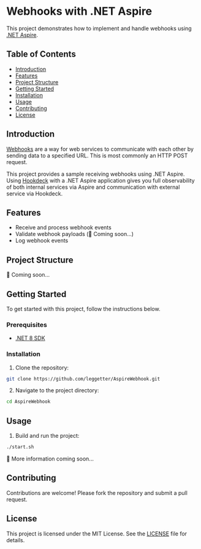 # Webhooks with .NET Aspire

This project demonstrates how to implement and handle webhooks using [.NET Aspire](https://github.com/dotnet/aspire).

## Table of Contents

- [Introduction](#introduction)
- [Features](#features)
- [Project Structure](#project-structure)
- [Getting Started](#getting-started)
- [Installation](#installation)
- [Usage](#usage)
- [Contributing](#contributing)
- [License](#license)

## Introduction

[Webhooks](https://hookdeck.com/webhooks/guides/what-are-webhooks-how-they-work) are a way for web services to communicate with each other by sending data to a specified URL. This is most commonly an HTTP POST request.

This project provides a sample receiving webhooks using .NET Aspire. Using [Hookdeck](https://hookdeck.com?ref=github-aspire-webhooks) with a .NET Aspire application gives you full observability of both internal services via Aspire and communication with external service via Hookdeck.

## Features

- Receive and process webhook events
- Validate webhook payloads (🚧 Coming soon...)
- Log webhook events

## Project Structure

🚧 Coming soon...

## Getting Started

To get started with this project, follow the instructions below.

### Prerequisites

- [.NET 8 SDK](https://dotnet.microsoft.com/en-us/download/dotnet/8.0)

### Installation

1. Clone the repository:
  ```sh
  git clone https://github.com/leggetter/AspireWebhook.git
  ```
2. Navigate to the project directory:
  ```sh
  cd AspireWebhook
  ```

## Usage

1. Build and run the project:
  ```sh
  ./start.sh
  ```

🚧 More information coming soon...

## Contributing

Contributions are welcome! Please fork the repository and submit a pull request.

## License

This project is licensed under the MIT License. See the [LICENSE](LICENSE) file for details.
